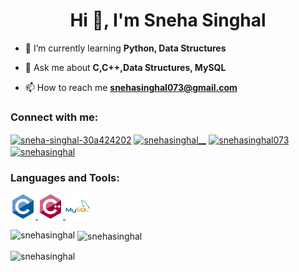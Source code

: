 <h1 align="center">Hi 👋, I'm Sneha Singhal</h1>


- 🌱 I’m currently learning **Python, Data Structures**

- 💬 Ask me about **C,C++,Data Structures, MySQL**

- 📫 How to reach me **snehasinghal073@gmail.com**


<h3 align="left">Connect with me:</h3>
<p align="left">
<a href="https://linkedin.com/in/sneha-singhal-30a424202" target="blank"><img align="center" src="https://raw.githubusercontent.com/rahuldkjain/github-profile-readme-generator/master/src/images/icons/Social/linked-in-alt.svg" alt="sneha-singhal-30a424202" height="30" width="40" /></a>
<a href="https://instagram.com/snehasinghal__" target="blank"><img align="center" src="https://raw.githubusercontent.com/rahuldkjain/github-profile-readme-generator/master/src/images/icons/Social/instagram.svg" alt="snehasinghal__" height="30" width="40" /></a>
<a href="https://www.hackerrank.com/snehasinghal073" target="blank"><img align="center" src="https://raw.githubusercontent.com/rahuldkjain/github-profile-readme-generator/master/src/images/icons/Social/hackerrank.svg" alt="snehasinghal073" height="30" width="40" /></a>
<a href="https://www.leetcode.com/snehasinghal" target="blank"><img align="center" src="https://raw.githubusercontent.com/rahuldkjain/github-profile-readme-generator/master/src/images/icons/Social/leet-code.svg" alt="snehasinghal" height="30" width="40" /></a>
</p>

<h3 align="left">Languages and Tools:</h3>
<p align="left"> <a href="https://www.cprogramming.com/" target="_blank"> <img src="https://raw.githubusercontent.com/devicons/devicon/master/icons/c/c-original.svg" alt="c" width="40" height="40"/> </a> <a href="https://www.w3schools.com/cpp/" target="_blank"> <img src="https://raw.githubusercontent.com/devicons/devicon/master/icons/cplusplus/cplusplus-original.svg" alt="cplusplus" width="40" height="40"/> </a> <a href="https://www.mysql.com/" target="_blank"> <img src="https://raw.githubusercontent.com/devicons/devicon/master/icons/mysql/mysql-original-wordmark.svg" alt="mysql" width="40" height="40"/> </a> </p>

<p><img align="left" src="https://github-readme-stats.vercel.app/api/top-langs?username=snehasinghal&show_icons=true&locale=en&layout=compact" alt="snehasinghal" /></p>

<p>&nbsp;<img align="center" src="https://github-readme-stats.vercel.app/api?username=snehasinghal&show_icons=true&locale=en" alt="snehasinghal" /></p>

<p><img align="center" src="https://github-readme-streak-stats.herokuapp.com/?user=snehasinghal&" alt="snehasinghal" /></p>
